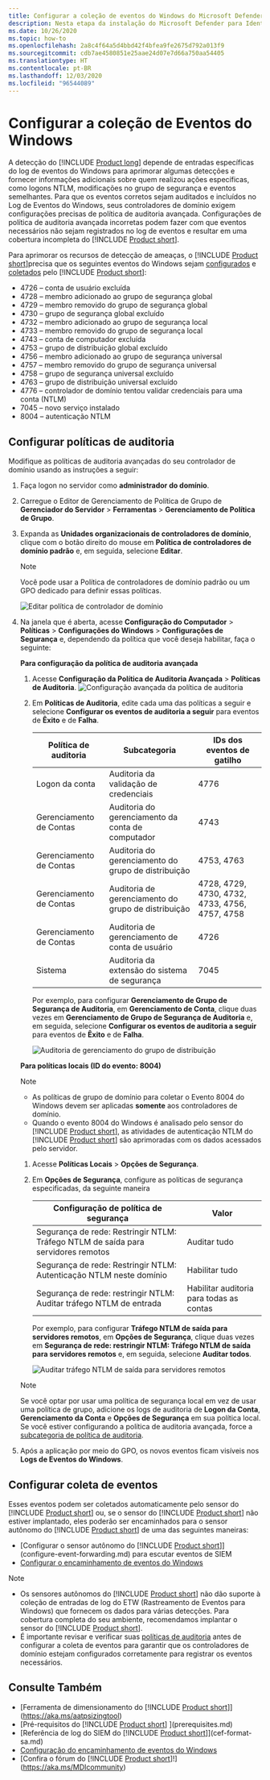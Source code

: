 ```yaml
---
title: Configurar a coleção de eventos do Windows do Microsoft Defender para Identidade
description: Nesta etapa da instalação do Microsoft Defender para Identidade, você configura a coleção de Eventos do Windows.
ms.date: 10/26/2020
ms.topic: how-to
ms.openlocfilehash: 2a8c4f64a5d4bbd42f4bfea9fe2675d792a013f9
ms.sourcegitcommit: cdb7ae4580851e25aae24d07e7d66a750aa54405
ms.translationtype: HT
ms.contentlocale: pt-BR
ms.lasthandoff: 12/03/2020
ms.locfileid: "96544089"
---
```

# <a name="configure-windows-event-collection"></a>Configurar a coleção de Eventos do Windows

A detecção do [!INCLUDE [Product long](includes/product-long.md)] depende de entradas específicas do log de eventos do Windows para aprimorar algumas detecções e fornecer informações adicionais sobre quem realizou ações específicas, como logons NTLM, modificações no grupo de segurança e eventos semelhantes. Para que os eventos corretos sejam auditados e incluídos no Log de Eventos do Windows, seus controladores de domínio exigem configurações precisas de política de auditoria avançada. Configurações de política de auditoria avançada incorretas podem fazer com que eventos necessários não sejam registrados no log de eventos e resultar em uma cobertura incompleta do [!INCLUDE [Product short](includes/product-short.md)].

Para aprimorar os recursos de detecção de ameaças, o [!INCLUDE [Product short](includes/product-short.md)]precisa que os seguintes eventos do Windows sejam [configurados](#configure-audit-policies) e [coletados](#configure-event-collection) pelo [!INCLUDE [Product short](includes/product-short.md)]:

- 4726 – conta de usuário excluída
- 4728 – membro adicionado ao grupo de segurança global
- 4729 – membro removido do grupo de segurança global
- 4730 – grupo de segurança global excluído
- 4732 – membro adicionado ao grupo de segurança local
- 4733 – membro removido do grupo de segurança local
- 4743 – conta de computador excluída
- 4753 – grupo de distribuição global excluído
- 4756 – membro adicionado ao grupo de segurança universal
- 4757 – membro removido do grupo de segurança universal
- 4758 – grupo de segurança universal excluído
- 4763 – grupo de distribuição universal excluído
- 4776 – controlador de domínio tentou validar credenciais para uma conta (NTLM)
- 7045 – novo serviço instalado
- 8004 – autenticação NTLM

## <a name="configure-audit-policies"></a>Configurar políticas de auditoria

Modifique as políticas de auditoria avançadas do seu controlador de domínio usando as instruções a seguir:

1. Faça logon no servidor como **administrador do domínio**.
1. Carregue o Editor de Gerenciamento de Política de Grupo de **Gerenciador do Servidor** > **Ferramentas** > **Gerenciamento de Política de Grupo**.
1. Expanda as **Unidades organizacionais de controladores de domínio**, clique com o botão direito do mouse em **Política de controladores de domínio padrão** e, em seguida, selecione **Editar**.

    > [!NOTE]
    > Você pode usar a Política de controladores de domínio padrão ou um GPO dedicado para definir essas políticas.

    ![Editar política de controlador de domínio](media/advanced-audit-policy-check-step-1.png)

1. Na janela que é aberta, acesse **Configuração do Computador** > **Políticas** > **Configurações do Windows** > **Configurações de Segurança** e, dependendo da política que você deseja habilitar, faça o seguinte:

    **Para configuração da política de auditoria avançada**

    1. Acesse **Configuração da Política de Auditoria Avançada** > **Políticas de Auditoria**.
        ![Configuração avançada da política de auditoria](media/advanced-audit-policy-check-step-2.png)
    1. Em **Políticas de Auditoria**, edite cada uma das políticas a seguir e selecione **Configurar os eventos de auditoria a seguir** para eventos de **Êxito** e de **Falha**.

        | Política de auditoria | Subcategoria | IDs dos eventos de gatilho |
        | --- |---|---|
        | Logon da conta | Auditoria da validação de credenciais | 4776 |
        | Gerenciamento de Contas | Auditoria do gerenciamento da conta de computador | 4743 |
        | Gerenciamento de Contas | Auditoria do gerenciamento do grupo de distribuição | 4753, 4763 |
        | Gerenciamento de Contas | Auditoria de gerenciamento do grupo de distribuição | 4728, 4729, 4730, 4732, 4733, 4756, 4757, 4758 |
        | Gerenciamento de Contas | Auditoria de gerenciamento de conta de usuário | 4726 |
        | Sistema | Auditoria da extensão do sistema de segurança | 7045 |

        Por exemplo, para configurar **Gerenciamento de Grupo de Segurança de Auditoria**, em **Gerenciamento de Conta**, clique duas vezes em **Gerenciamento de Grupo de Segurança de Auditoria** e, em seguida, selecione **Configurar os eventos de auditoria a seguir** para eventos de **Êxito** e de **Falha**.

        ![Auditoria de gerenciamento do grupo de distribuição](media/advanced-audit-policy-check-step-4.png)

    <a name="ntlm-authentication-using-windows-event-8004"></a> **Para políticas locais (ID do evento: 8004)**

    > [!NOTE]
    >
    > - As políticas de grupo de domínio para coletar o Evento 8004 do Windows devem ser aplicadas **somente** aos controladores de domínio.
    > - Quando o evento 8004 do Windows é analisado pelo sensor do [!INCLUDE [Product short](includes/product-short.md)], as atividades de autenticação NTLM do [!INCLUDE [Product short](includes/product-short.md)] são aprimoradas com os dados acessados pelo servidor.

    1. Acesse **Políticas Locais** > **Opções de Segurança**.
    1. Em **Opções de Segurança**, configure as políticas de segurança especificadas, da seguinte maneira

        | Configuração de política de segurança | Valor |
        |---|---|
        | Segurança de rede: Restringir NTLM: Tráfego NTLM de saída para servidores remotos | Auditar tudo |
        | Segurança de rede: Restringir NTLM: Autenticação NTLM neste domínio | Habilitar tudo |
        | Segurança de rede: restringir NTLM: Auditar tráfego NTLM de entrada | Habilitar auditoria para todas as contas |

        Por exemplo, para configurar **Tráfego NTLM de saída para servidores remotos**, em **Opções de Segurança**, clique duas vezes em **Segurança de rede: restringir NTLM: Tráfego NTLM de saída para servidores remotos** e, em seguida, selecione **Auditar todos**.

        ![Auditar tráfego NTLM de saída para servidores remotos](media/advanced-audit-policy-check-step-3.png)

    > [!NOTE]
    > Se você optar por usar uma política de segurança local em vez de usar uma política de grupo, adicione os logs de auditoria de **Logon da Conta**, **Gerenciamento da Conta** e **Opções de Segurança** em sua política local. Se você estiver configurando a política de auditoria avançada, force a [subcategoria de política de auditoria](/windows/security/threat-protection/security-policy-settings/audit-force-audit-policy-subcategory-settings-to-override).

1. Após a aplicação por meio do GPO, os novos eventos ficam visíveis nos **Logs de Eventos do Windows**.

<!--
## [!INCLUDE [Product short](includes/product-short.md)] Advanced Audit Policy check

To make it easier to verify the current status of each of your domain controller's Advanced Audit Policies, [!INCLUDE [Product short](includes/product-short.md)] automatically checks your existing Advanced Audit Policies and issues health alerts for policy settings that require modification. Each health alert provides specific details of the domain controller, the problematic policy as well as remediation suggestions.

![Advanced Audit Policy Health Alert](media/health-alert-audit.png)

Advanced Security Audit Policy is enabled via **Default Domain Controllers Policy** GPO. These audit events are recorded on the domain controller's Windows Events.
-->

## <a name="configure-event-collection"></a>Configurar coleta de eventos

Esses eventos podem ser coletados automaticamente pelo sensor do [!INCLUDE [Product short](includes/product-short.md)] ou, se o sensor do [!INCLUDE [Product short](includes/product-short.md)] não estiver implantado, eles poderão ser encaminhados para o sensor autônomo do [!INCLUDE [Product short](includes/product-short.md)] de uma das seguintes maneiras:

- [Configurar o sensor autônomo do [!INCLUDE [Product short](includes/product-short.md)]](configure-event-forwarding.md) para escutar eventos de SIEM
- [Configurar o encaminhamento de eventos do Windows](configure-event-forwarding.md)

> [!NOTE]
>
> - Os sensores autônomos do [!INCLUDE [Product short](includes/product-short.md)] não dão suporte à coleção de entradas de log do ETW (Rastreamento de Eventos para Windows) que fornecem os dados para várias detecções. Para cobertura completa do seu ambiente, recomendamos implantar o sensor do [!INCLUDE [Product short](includes/product-short.md)].
> - É importante revisar e verificar suas [políticas de auditoria]() antes de configurar a coleta de eventos para garantir que os controladores de domínio estejam configurados corretamente para registrar os eventos necessários.

## <a name="see-also"></a>Consulte Também

- [Ferramenta de dimensionamento do [!INCLUDE [Product short](includes/product-short.md)]](https://aka.ms/aatpsizingtool)
- [Pré-requisitos do [!INCLUDE [Product short](includes/product-short.md)] ](prerequisites.md)
- [Referência de log do SIEM do [!INCLUDE [Product short](includes/product-short.md)]](cef-format-sa.md)
- [Configuração do encaminhamento de eventos do Windows](configure-event-forwarding.md)
- [Confira o fórum do [!INCLUDE [Product short](includes/product-short.md)]!](https://aka.ms/MDIcommunity)
